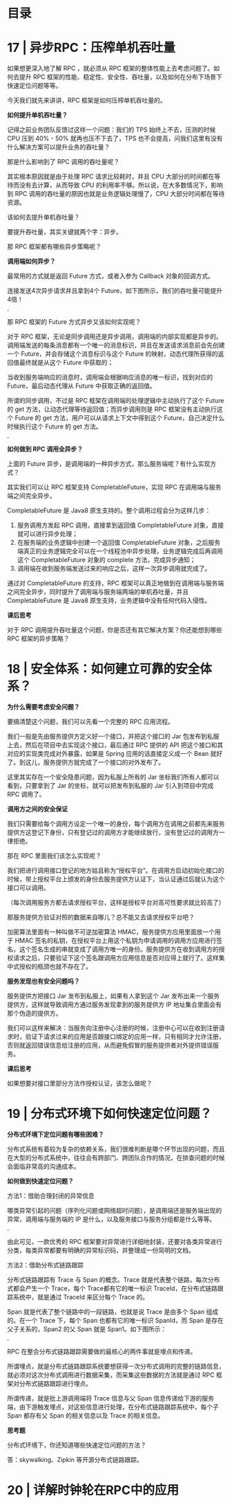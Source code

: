# 目录



# 17 | 异步RPC：压榨单机吞吐量

如果想更深入地了解 RPC ，就必须从 RPC 框架的整体性能上去考虑问题了。如何去提升 RPC 框架的性能、稳定性、安全性、吞吐量，以及如何在分布下场景下快速定位问题等等。

今天我们就先来讲讲，RPC 框架是如何压榨单机吞吐量的。

**如何提升单机吞吐量？**

记得之前业务团队反馈过这样一个问题：我们的 TPS 始终上不去，压测的时候 CPU 压到 40% - 50% 就再也压不下去了，TPS 也不会提高，问我们这里有没有什么解决方案可以提升业务的吞吐量？

那是什么影响到了 RPC 调用的吞吐量呢？

其实根本原因就是由于处理 RPC 请求比较耗时，并且 CPU 大部分的时间都在等待而没有去计算，从而导致 CPU 的利用率不够。所以说，在大多数情况下，影响到 RPC 调用的吞吐量的原因也就是业务逻辑处理慢了，CPU 大部分时间都在等待资源。

该如何去提升单机吞吐量？

要提升吞吐量，其实关键就两个字：异步。

那 RPC 框架都有哪些异步策略呢？

**调用端如何异步？**

最常用的方式就是返回 Future 方式，或者入参为 Callback 对象的回调方式。

连接发送4次异步请求并且拿到4个 Future，如下图所示，我们的吞吐量可能提升4倍！

<img src="https://technotes.oss-cn-shenzhen.aliyuncs.com/2021/images/20201120085950.jpg" style="zoom:25%;" />

那 RPC 框架的 Future 方式异步又该如何实现呢？

对于 RPC 框架，无论是同步调用还是异步调用，调用端的内部实现都是异步的。调用端发送的每条消息都有一个唯一的消息标识，并且在发送请求消息前会先创建一个 Future，并会存储这个消息标识与这个 Future 的映射，动态代理所获得的返回值最终就是从这个 Future 中获取的；

当收到服务端响应的消息时，调用端会根据响应消息的唯一标识，找到对应的 Future，最后动态代理从 Future 中获取正确的返回值。

所谓的同步调用，不过是 RPC 框架在调用端的处理逻辑中主动执行了这个 Future 的 get 方法，让动态代理等待返回值；而异步调用则是 RPC 框架没有主动执行这个 Future 的 get 方法，用户可以从请求上下文中得到这个 Future，自己决定什么时候执行这个 Future 的 get 方法。

<img src="https://technotes.oss-cn-shenzhen.aliyuncs.com/2021/images/20201120085958.jpg" style="zoom:25%;" />

**如何做到 RPC 调用全异步？**

上面的 Future 异步，是调用端的一种异步方式，那么服务端呢？有什么实现方式？

其实我们可以让 RPC 框架支持 CompletableFuture，实现 RPC 在调用端与服务端之间完全异步。

CompletableFuture 是 Java8 原生支持的。整个调用过程会分为这样几步：

1. 服务调用方发起 RPC 调用，直接拿到返回值 CompletableFuture 对象，直接就可以进行异步处理；
2. 在服务端的业务逻辑中创建一个返回值 CompletableFuture 对象，之后服务端真正的业务逻辑完全可以在一个线程池中异步处理，业务逻辑完成后再调用这个 CompletableFuture 对象的 complete 方法，完成异步通知；
3. 调用端在收到服务端发送过来的响应之后，这样一次异步调用就完成了。

通过对 CompletableFuture 的支持，RPC 框架可以真正地做到在调用端与服务端之间完全异步，同时提升了调用端与服务端两端的单机吞吐量，并且 CompletableFuture 是 Java8 原生支持，业务逻辑中没有任何代码入侵性。

**课后思考**

对于 RPC 调用提升吞吐量这个问题，你是否还有其它解决方案？你还能想到哪些 RPC 框架的异步策略？

# 18 | 安全体系：如何建立可靠的安全体系？

**为什么需要考虑安全问题？**

要搞清楚这个问题，我们可以先看一个完整的 RPC 应用流程。

我们一般是先由服务提供方定义好一个接口，并把这个接口的 Jar 包发布到私服上去，然后在项目中去实现这个接口，最后通过 RPC 提供的 API 把这个接口和其对应的实现类完成对外暴露，如果是 Spring 应用的话直接定义成一个 Bean 就好了。到这儿，服务提供方就完成了一个接口的对外发布了。

这里其实存在一个安全隐患问题，因为私服上所有的 Jar 坐标我们所有人都可以看到，只要拿到了 Jar 的坐标，就可以把发布到私服的 Jar 引入到项目中完成 RPC 调用了。

**调用方之间的安全保证**

我们只需要给每个调用方设定一个唯一的身份，每个调用方在调用之前都先来服务提供方这登记下身份，只有登记过的调用方才能继续放行，没有登记过的调用方一律拒绝。

那在 RPC 里面我们该怎么实现呢？

我们把进行调用接口登记的地方姑且称为“授权平台”。在调用方启动初始化接口的时候，带上授权平台上颁发的身份去服务提供方认证下，当认证通过后就认为这个接口可以调用。

（每次调用服务方都去请求授权平台，这样是授权平台对高可性要求就比较高了）

那服务提供方验证对照的数据来自哪儿？总不能又去请求授权平台吧？

加密算法里面有一种叫做不可逆加密算法 HMAC，服务提供方应用里面放一个用于 HMAC 签名的私钥，在授权平台上用这个私钥为申请调用的调用方应用进行签名，这个签名生成的串就变成了调用方唯一的身份。服务提供方在收到调用方的授权请求之后，只要验证下这个签名跟调用方应用信息是否对应得上就行了。这样集中式授权的瓶颈也就不存在了。

**服务发现也有安全问题吗？**

服务提供方把接口 Jar 发布到私服上，如果有人拿到这个 Jar 发布出来一个服务提供方，这样就导致调用方通过服务发现拿到的服务提供方 IP 地址集合里面会有那个伪造的提供方。

我们可以这样来解决：当服务向注册中心注册的时候，注册中心可以在收到注册请求时，验证下请求过来的应用是否跟接口绑定的应用一样，只有相同才允许注册，否则就返回错误信息给注册的应用，从而避免假冒的服务提供者对外提供错误服务。

**课后思考**

如果想要对接口里部分方法作授权认证，该怎么做呢？

# 19 | 分布式环境下如何快速定位问题？

**分布式环境下定位问题有哪些困难？**

分布式系统有着较为复杂的依赖关系，我们很难判断是哪个环节出现的问题，而且在大型的分布式系统中，往往会有跨部门、跨团队合作的情况，在排查问题的时候会面临非常高的沟通成本。

**如何做到快速定位问题？**

方法1：借助合理封闭的异常信息

哪类异常引起的问题（序列化问题或网络超时问题），是调用端还是服务端出现的异常，调用端与服务端的 IP 是什么，以及服务接口与服务分组都是什么等等。

<img src="https://technotes.oss-cn-shenzhen.aliyuncs.com/2021/images/20201120090005.jpg" style="zoom:25%;" />

由此可见，一款优秀的 RPC 框架要对异常进行详细地封装，还要对各类异常进行分类，每类异常都要有明确的异常标识码，并整理成一份简明的文档。

方法2：借助分布式链路跟踪

分布式链路跟踪有 Trace 与 Span 的概念。Trace 就是代表整个链路，每次分布式都会产生一个 Trace，每个 Trace都有它的唯一标识 TraceId，在分布式链路跟踪系统中，就是通过 TraceId 来区分每个 Trace 的。

Span 就是代表了整个链路中的一段链路，也就是说 Trace 是由多个 Span 组成的。在一个 Trace 下，每个 Span 也都有它的唯一标识 SpanId，而 Span 是存在父子关系的，Span2 的父 Span 就是 Span1。如下图所示：

<img src="https://technotes.oss-cn-shenzhen.aliyuncs.com/2021/images/20201120090011.jpg" style="zoom:25%;" />

RPC 在整合分布式链路跟踪需要做的最核心的两件事就是埋点和传递。

所谓埋点，就是分布式链路跟踪系统要想获得一次分布式调用的完整的链路信息，就必须对这次分布式调用进行数据采集，而采集这些数据的方法就是通过 RPC 框架对分布式链路跟踪进行埋点。

所谓传递，就是批上游调用端将 Trace 信息与父 Span 信息传递给下游的服务端，由下游触发埋点，对这些信息进行处理，在分布式链路跟踪系统中，每个子 Span 都存有父 Span 的相关信息以及 Trace 的相关信息。

**思考题**

分布式环境下，你还知道哪些快速定位问题的方法？

答：skywalking、Zipkin 等开源分布式链路跟踪。

# 20 | 详解时钟轮在RPC中的应用

